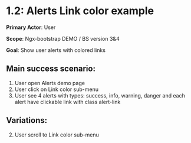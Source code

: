 1.2: Alerts Link color example
==============================
**Primary Actor**: User

**Scope**: Ngx-bootstrap DEMO / BS version 3&4

**Goal**: Show user alerts with colored links

Main success scenario:
----------------------
1. User open Alerts demo page
2. User click on Link color sub-menu
3. User see 4 alerts with types: success, info, warning, danger and each alert have clickable link with class alert-link

Variations:
-----------
2. User scroll to Link color sub-menu
